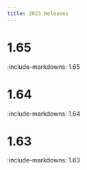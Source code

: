 ```yaml
---
title: 2023 Releases
---
```


# 1.65

:include-markdowns: 1.65

# 1.64

:include-markdowns: 1.64

# 1.63

:include-markdowns: 1.63

